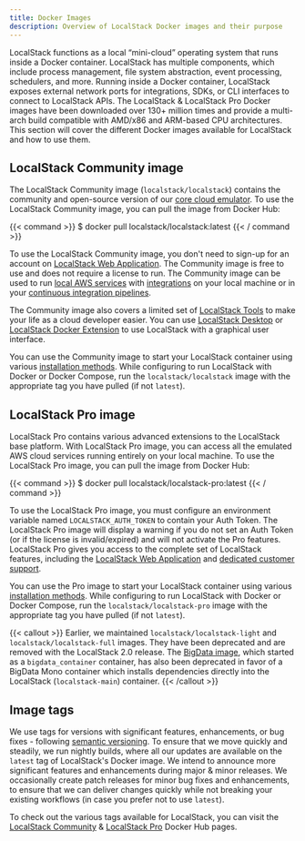 ```yaml
---
title: Docker Images
description: Overview of LocalStack Docker images and their purpose
---
```


LocalStack functions as a local “mini-cloud” operating system that runs inside a Docker container.
LocalStack has multiple components, which include process management, file system abstraction, event processing, schedulers, and more.
Running inside a Docker container, LocalStack exposes external network ports for integrations, SDKs, or CLI interfaces to connect to LocalStack APIs.
The LocalStack & LocalStack Pro Docker images have been downloaded over 130+ million times and provide a multi-arch build compatible with AMD/x86 and ARM-based CPU architectures.
This section will cover the different Docker images available for LocalStack and how to use them.

## LocalStack Community image

The LocalStack Community image (`localstack/localstack`) contains the community and open-source version of our [core cloud emulator](https://github.com/localstack/localstack).
To use the LocalStack Community image, you can pull the image from Docker Hub:

{{< command >}}
$ docker pull localstack/localstack:latest
{{< / command >}}

To use the LocalStack Community image, you don't need to sign-up for an account on [LocalStack Web Application](https://app.localstack.cloud).
The Community image is free to use and does not require a license to run.
The Community image can be used to run [local AWS services](https://docs.localstack.cloud/user-guide/aws/) with [integrations](https://docs.localstack.cloud/user-guide/integrations/) on your local machine or in your [continuous integration pipelines](https://docs.localstack.cloud/user-guide/ci/).

The Community image also covers a limited set of [LocalStack Tools](https://docs.localstack.cloud/user-guide/tools/) to make your life as a cloud developer easier.
You can use [LocalStack Desktop](https://docs.localstack.cloud/user-guide/tools/localstack-desktop/) or [LocalStack Docker Extension](https://docs.localstack.cloud/user-guide/tools/localstack-docker-extension/) to use LocalStack with a graphical user interface.

You can use the Community image to start your LocalStack container using various [installation methods](https://docs.localstack.cloud/getting-started/installation/).
While configuring to run LocalStack with Docker or Docker Compose, run the `localstack/localstack` image with the appropriate tag you have pulled (if not `latest`).

## LocalStack Pro image

LocalStack Pro contains various advanced extensions to the LocalStack base platform.
With LocalStack Pro image, you can access all the emulated AWS cloud services running entirely on your local machine.
To use the LocalStack Pro image, you can pull the image from Docker Hub:

{{< command >}}
$ docker pull localstack/localstack-pro:latest
{{< / command >}}

To use the LocalStack Pro image, you must configure an environment variable named `LOCALSTACK_AUTH_TOKEN` to contain your Auth Token.
The LocalStack Pro image will display a warning if you do not set an Auth Token (or if the license is invalid/expired) and will not activate the Pro features.
LocalStack Pro gives you access to the complete set of LocalStack features, including the [LocalStack Web Application](https://app.localstack.cloud) and [dedicated customer support](https://docs.localstack.cloud/getting-started/help-and-support/#pro-support).

You can use the Pro image to start your LocalStack container using various [installation methods](https://docs.localstack.cloud/getting-started/installation/).
While configuring to run LocalStack with Docker or Docker Compose, run the `localstack/localstack-pro` image with the appropriate tag you have pulled (if not `latest`).

{{< callout >}}
Earlier, we maintained `localstack/localstack-light` and `localstack/localstack-full` images.
They have been deprecated and are removed with the LocalStack 2.0 release.
The [BigData image](https://hub.docker.com/r/localstack/bigdata/tags), which started as a `bigdata_container` container, has also been deprecated in favor of a BigData Mono container which installs dependencies directly into the LocalStack (`localstack-main`) container.
{{< /callout >}}

## Image tags

We use tags for versions with significant features, enhancements, or bug fixes - following [semantic versioning](https://semver.org).
To ensure that we move quickly and steadily, we run nightly builds, where all our updates are available on the `latest` tag of LocalStack's Docker image.
We intend to announce more significant features and enhancements during major & minor releases.
We occasionally create patch releases for minor bug fixes and enhancements, to ensure that we can deliver changes quickly while not breaking your existing workflows (in case you prefer not to use `latest`).

To check out the various tags available for LocalStack, you can visit the [LocalStack Community](https://hub.docker.com/r/localstack/localstack/tags?page=1&ordering=last_updated) & [LocalStack Pro](https://hub.docker.com/r/localstack/localstack-pro/tags?page=1&ordering=last_updated) Docker Hub pages.
